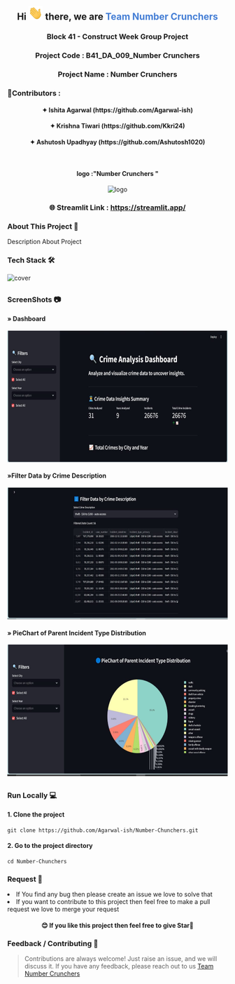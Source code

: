 <div align="center">
<h2> Hi <img src="https://raw.githubusercontent.com/ABSphreak/ABSphreak/master/gifs/Hi.gif" width="33"> there, we are <span style="color: #447ED5">Team Number Crunchers</span></h2>
 
</div>

<div align="center">
       
 <h3>Block 41 - Construct Week Group Project</h3>
 <h3>Project Code : B41_DA_009_Number Crunchers </h3>
  <h3>Project Name : Number Crunchers</h3>
  
 </div>

<div align="center">
<h3 align="left">👷Contributors :</h3>

<h4>✦ Ishita Agarwal (https://github.com/Agarwal-ish) </h4>
<h4>✦ Krishna Tiwari (https://github.com/Kkri24) </h4>
<h4>✦ Ashutosh Upadhyay (https://github.com/Ashutosh1020) </h4>

</div>

<br/>
<div align="center">

 <h4>logo :"Number Crunchers "</h4>

![logo](https://)

 ### 🌐 Streamlit Link : https://streamlit.app/
 
 </div>


<h3 align="left"> About This Project 📖</h3>

 <div aling="left">

  <p>   Description About Project     </p>

  </div>

### Tech Stack 🛠
![cover](https://upload.wikimedia.org/wikipedia/commons/c/c3/Python-logo-notext.svg)

##

### ScreenShots 📷

<h4>» Dashboard </h4>
<img src="https://github.com/Agarwal-ish/Number-Chunchers/blob/main/images/img7.jpg" width="700" height="300" alt="Dashboard">

<h4>»Filter Data by Crime Description </h4>
<img src="https://github.com/Agarwal-ish/Number-Chunchers/blob/main/images/img6.jpg" width="700" height="300" alt="Filter Data">

<h4>» PieChart of Parent Incident Type Distribution </h4> 
<img src="https://github.com/Agarwal-ish/Number-Chunchers/blob/main/images/img2.jpg" width="700" height="300" alt="Filter Data">

 
 ##

 ### Run Locally  💻

<h4>1. Clone the project </h4>

```
git clone https://github.com/Agarwal-ish/Number-Chunchers.git

```
<h4>2. Go to the project directory </h4> 

```
cd Number-Chunchers
```

### Request  🤗
<div>
<li>If You find any bug then please create an issue we love to solve that</li>
<li>If you want to contribute to this project then feel free to make a pull request we love to merge your request</li>
 </div>
   
  <div align="center">
   <h4>  😊 If you like this project then feel free to give Star🌟</h4>
   </div>
  
 ### Feedback / Contributing 🤝
 > Contributions are always welcome! Just raise an issue, and we will discuss it.
  > If you have any feedback, please reach out to us <a href="mailto: uashutosh309@gmail.com">Team Number Crunchers</a>


 
